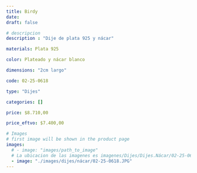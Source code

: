 ```yaml
---
title: Birdy
date: 
draft: false

# descripcion
description : "Dije de plata 925 y nácar"

materials: Plata 925

color: Plateado y nácar blanco

dimensions: "2cm largo"

code: 02-25-0618

type: "Dijes"

categories: []

price: $8.710,00

price_eftvo: $7.400,00

# Images
# first image will be shown in the product page
images:
  # - image: "images/path_to_image"
  # La ubicacion de las imagenes es imagenes/Dijes/Dijes.Nácar/02-25-0618-birdy
  - image: "./images/dijes/nácar/02-25-0618.JPG"
---
```

